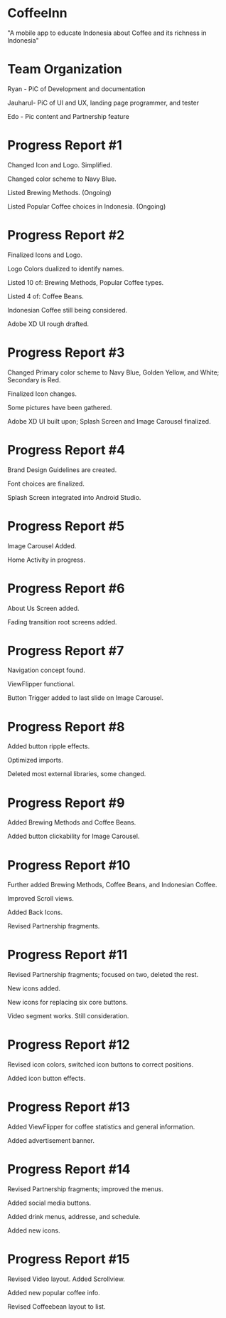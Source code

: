 # CoffeeInn
"A mobile app to educate Indonesia about Coffee and its richness in Indonesia"

# Team Organization
Ryan - PiC of Development and documentation

Jauharul- PiC of UI and UX, landing page programmer, and tester

Edo - Pic content and Partnership feature

# Progress Report #1

Changed Icon and Logo. Simplified.

Changed color scheme to Navy Blue.

Listed Brewing Methods. (Ongoing)

Listed Popular Coffee choices in Indonesia. (Ongoing)

# Progress Report #2

Finalized Icons and Logo.

Logo Colors dualized to identify names.

Listed 10 of: Brewing Methods, Popular Coffee types.

Listed 4 of: Coffee Beans.

Indonesian Coffee still being considered.

Adobe XD UI rough drafted.

# Progress Report #3

Changed Primary color scheme to Navy Blue, Golden Yellow, and White; Secondary is Red.

Finalized Icon changes.

Some pictures have been gathered.

Adobe XD UI built upon; Splash Screen and Image Carousel finalized.

# Progress Report #4

Brand Design Guidelines are created.

Font choices are finalized.

Splash Screen integrated into Android Studio.

# Progress Report #5

Image Carousel Added.

Home Activity in progress.

# Progress Report #6

About Us Screen added.

Fading transition root screens added.

# Progress Report #7

Navigation concept found.

ViewFlipper functional.

Button Trigger added to last slide on Image Carousel.

# Progress Report #8

Added button ripple effects.

Optimized imports.

Deleted most external libraries, some changed.

# Progress Report #9

Added Brewing Methods and Coffee Beans.

Added button clickability for Image Carousel.

# Progress Report #10

Further added Brewing Methods, Coffee Beans, and Indonesian Coffee.

Improved Scroll views. 

Added Back Icons.

Revised Partnership fragments.

# Progress Report #11

Revised Partnership fragments; focused on two, deleted the rest.

New icons added.

New icons for replacing six core buttons.

Video segment works. Still consideration.

# Progress Report #12

Revised icon colors, switched icon buttons to correct positions.

Added icon button effects.

# Progress Report #13

Added ViewFlipper for coffee statistics and general information.

Added advertisement banner.

# Progress Report #14

Revised Partnership fragments; improved the menus.

Added social media buttons.

Added drink menus, addresse, and schedule.

Added new icons.

# Progress Report #15

Revised Video layout. Added Scrollview.

Added new popular coffee info.

Revised Coffeebean layout to list.
